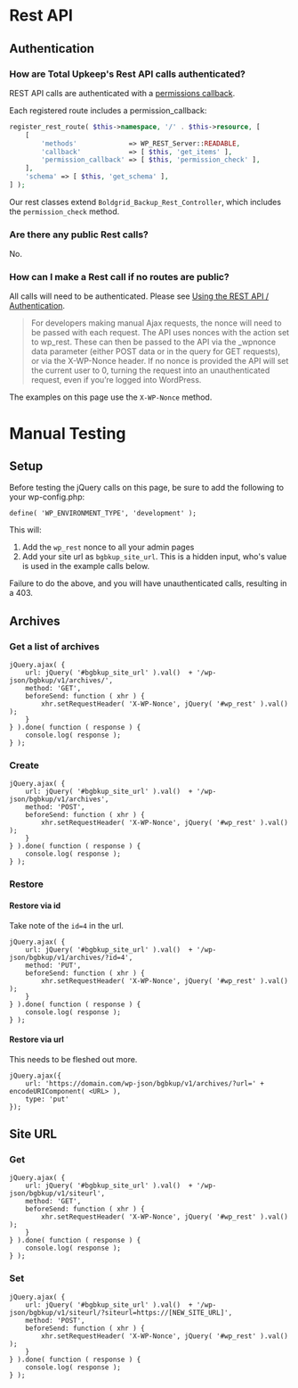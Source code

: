# Rest API

## Authentication

### How are Total Upkeep's Rest API calls authenticated?

REST API calls are authenticated with a [permissions callback](https://developer.wordpress.org/rest-api/extending-the-rest-api/adding-custom-endpoints/#permissions-callback).

Each registered route includes a permission_callback:

```php
register_rest_route( $this->namespace, '/' . $this->resource, [
	[
		'methods'             => WP_REST_Server::READABLE,
		'callback'            => [ $this, 'get_items' ],
		'permission_callback' => [ $this, 'permission_check' ],
	],
	'schema' => [ $this, 'get_schema' ],
] );
```

Our rest classes extend `Boldgrid_Backup_Rest_Controller`, which includes the `permission_check` method.

### Are there any public Rest calls?

No.

### How can I make a Rest call if no routes are public?

All calls will need to be authenticated. Please see [Using the REST API / Authentication](https://developer.wordpress.org/rest-api/using-the-rest-api/authentication/).

> For developers making manual Ajax requests, the nonce will need to be passed with each request. The API uses nonces with the
> action set to wp_rest. These can then be passed to the API via the _wpnonce data parameter (either POST data or in the query for
> GET requests), or via the X-WP-Nonce header. If no nonce is provided the API will set the current user to 0, turning the request
> into an unauthenticated request, even if you’re logged into WordPress.

The examples on this page use the `X-WP-Nonce` method.

# Manual Testing

## Setup

Before testing the jQuery calls on this page, be sure to add the following to your wp-config.php:

`define( 'WP_ENVIRONMENT_TYPE', 'development' );`

This will:

1. Add the `wp_rest` nonce to all your admin pages
1. Add your site url as `bgbkup_site_url`. This is a hidden input, who's value is used in the example calls below.

Failure to do the above, and you will have unauthenticated calls, resulting in a 403.

## Archives

### Get a list of archives

```
jQuery.ajax( {
    url: jQuery( '#bgbkup_site_url' ).val()  + '/wp-json/bgbkup/v1/archives/',
    method: 'GET',
    beforeSend: function ( xhr ) {
        xhr.setRequestHeader( 'X-WP-Nonce', jQuery( '#wp_rest' ).val() );
    }
} ).done( function ( response ) {
    console.log( response );
} );
```

### Create

```
jQuery.ajax( {
    url: jQuery( '#bgbkup_site_url' ).val()  + '/wp-json/bgbkup/v1/archives',
    method: 'POST',
    beforeSend: function ( xhr ) {
        xhr.setRequestHeader( 'X-WP-Nonce', jQuery( '#wp_rest' ).val() );
    }
} ).done( function ( response ) {
    console.log( response );
} );
```

### Restore

#### Restore via id

Take note of the `id=4` in the url.

```
jQuery.ajax( {
    url: jQuery( '#bgbkup_site_url' ).val()  + '/wp-json/bgbkup/v1/archives/?id=4',
    method: 'PUT',
    beforeSend: function ( xhr ) {
        xhr.setRequestHeader( 'X-WP-Nonce', jQuery( '#wp_rest' ).val() );
    }
} ).done( function ( response ) {
    console.log( response );
} );
```

#### Restore via url

This needs to be fleshed out more.

```
jQuery.ajax({
	url: 'https://domain.com/wp-json/bgbkup/v1/archives/?url=' + encodeURIComponent( <URL> ),
	type: 'put'
});
```

## Site URL ##

### Get ###

```
jQuery.ajax( {
    url: jQuery( '#bgbkup_site_url' ).val()  + '/wp-json/bgbkup/v1/siteurl',
    method: 'GET',
    beforeSend: function ( xhr ) {
        xhr.setRequestHeader( 'X-WP-Nonce', jQuery( '#wp_rest' ).val() );
    }
} ).done( function ( response ) {
    console.log( response );
} );
```

### Set ###

```
jQuery.ajax( {
    url: jQuery( '#bgbkup_site_url' ).val()  + '/wp-json/bgbkup/v1/siteurl/?siteurl=https://[NEW_SITE_URL]',
    method: 'POST',
    beforeSend: function ( xhr ) {
        xhr.setRequestHeader( 'X-WP-Nonce', jQuery( '#wp_rest' ).val() );
    }
} ).done( function ( response ) {
    console.log( response );
} );
```